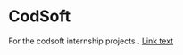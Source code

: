 # CodSoft
For the codsoft internship  projects .
[Link text](https://sahil-travelwebsite.000webhostapp.com/)
